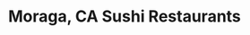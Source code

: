 ---
layout: city
title: Moraga, CA Sushi Restaurants
permalink: /california/moraga/
stateAbbr: CA
stateName: California
cityName: Moraga
---